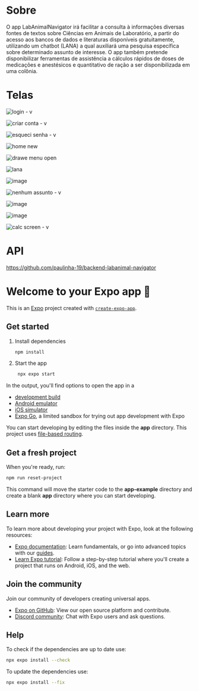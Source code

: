 # Sobre
O app LabAnimalNavigator irá facilitar a consulta à informações diversas fontes de textos sobre Ciências em Animais de Laboratório, a partir do acesso aos bancos de dados e literaturas disponíveis gratuitamente, utilizando um chatbot (LANA) a qual auxiliará uma pesquisa específica sobre determinado assunto de interesse. O app também pretende disponibilizar ferramentas de assistência a cálculos rápidos de doses de medicações e anestésicos e quantitativo de ração a ser disponibilizada em uma colônia.

# Telas
![login - v](https://github.com/user-attachments/assets/38755062-432f-4c9c-98fc-317c590031dd)

![criar conta - v](https://github.com/user-attachments/assets/9fe26040-d1a6-4e43-8a2d-a6f7680f9861)

![esqueci senha - v](https://github.com/user-attachments/assets/7d110fb2-1e71-419a-9770-05687c2abe75)

![home new](https://github.com/user-attachments/assets/528b6db8-8d3d-4ae6-aa8f-ee9011dc6d69)

![drawe menu open](https://github.com/user-attachments/assets/afea2a60-67bf-4044-af68-6f837f93a58a)

![lana](https://github.com/user-attachments/assets/728aef5f-a3bd-4db2-aa0e-e4b4b2d3d19d)

![image](https://github.com/user-attachments/assets/8eff8b77-0dbb-4511-a22c-3c499f355663)

![nenhum assunto - v](https://github.com/user-attachments/assets/0757dda5-dd0c-420f-aef9-2de9fecd9d7a)

![image](https://github.com/user-attachments/assets/5fc83b39-d729-4e32-96db-af0ba6a7f700)

![image](https://github.com/user-attachments/assets/4a3aeaa2-e8c8-4b51-b425-d313b0abef9c)

![calc screen - v](https://github.com/user-attachments/assets/c99ca1cf-30b3-4b66-88e6-8b3bcd1309a0)

# API
https://github.com/paulinha-19/backend-labanimal-navigator


# Welcome to your Expo app 👋

This is an [Expo](https://expo.dev) project created with [`create-expo-app`](https://www.npmjs.com/package/create-expo-app).

## Get started

1. Install dependencies

   ```bash
   npm install
   ```

2. Start the app

   ```bash
    npx expo start
   ```

In the output, you'll find options to open the app in a

- [development build](https://docs.expo.dev/develop/development-builds/introduction/)
- [Android emulator](https://docs.expo.dev/workflow/android-studio-emulator/)
- [iOS simulator](https://docs.expo.dev/workflow/ios-simulator/)
- [Expo Go](https://expo.dev/go), a limited sandbox for trying out app development with Expo

You can start developing by editing the files inside the **app** directory. This project uses [file-based routing](https://docs.expo.dev/router/introduction).

## Get a fresh project

When you're ready, run:

```bash
npm run reset-project
```

This command will move the starter code to the **app-example** directory and create a blank **app** directory where you can start developing.

## Learn more

To learn more about developing your project with Expo, look at the following resources:

- [Expo documentation](https://docs.expo.dev/): Learn fundamentals, or go into advanced topics with our [guides](https://docs.expo.dev/guides).
- [Learn Expo tutorial](https://docs.expo.dev/tutorial/introduction/): Follow a step-by-step tutorial where you'll create a project that runs on Android, iOS, and the web.

## Join the community

Join our community of developers creating universal apps.

- [Expo on GitHub](https://github.com/expo/expo): View our open source platform and contribute.
- [Discord community](https://chat.expo.dev): Chat with Expo users and ask questions.

## Help

To check if the dependencies are up to date use:

```bash
npx expo install --check
```

To update the dependencies use:

```bash
npx expo install --fix
```
